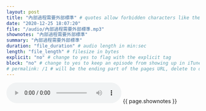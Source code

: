 ```yaml
---
layout: post
title: "內部過程需要外部標準" # quotes allow forbidden characters like the colon
date: "2020-12-25 18:07:20"
file: "/audio/內部過程需要外部標準.mp3"
shownotes: "內部過程需要外部標準"
summary: "內部過程需要外部標準"
duration: "file_duration" # audio length in min:sec
length: "file_length" # filesize in bytes
explicit: "no" # change to yes to flag with the explicit tag
block: "no" # change to yes to keep an episode from showing up in iTunes
# permalink: /1 # will be the ending part of the pages URL, delete to default to the title
---
```


<audio controls>
<source src="{{site.url}}{{site.baseurl}}{{ page.file }}" type="audio/x-mp3">
Your browser does not support the audio element.
</audio>
{{ page.shownotes }}
